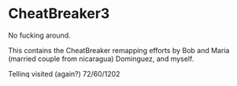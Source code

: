 # CheatBreaker3
No fucking around.

This contains the CheatBreaker remapping efforts by Bob and Maria (married couple from nicaragua) Dominguez, and myself.

Tellinq visited (again?) 72/60/1202
